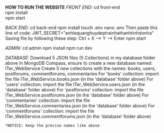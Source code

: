 **HOW TO RUN THE WEBSITE**
_FRONT END:_
    cd front-end  
  	npm install  
  	npm start    
   
_BACK END:_
    cd back-end
  	npm install
  	touch .env
  	nano .env
  	Then paste this line of code: JWT_SECRET="anhlequanghuydeptrainhathanhtinhdonha"
  	Saving file by following these step:
  		Ctrl + X --> Y --> Enter
    npm start
    
_ADMIN:_
    cd admin
  	npm install
  	npm run dev
   
_DATABASE:_
    Download 5 JSON files (5 Collections) in my database folder above
    In MongoDB Compass, ensure to create a new database named: ITer_WebService
    Create 5 new collections with the names: books, users, postforums, commentforums, commentaries
    For 'books' collection: import the file ITer_WebService.books.json (in the 'database' folder above)
    For 'users' collection: import the file ITer_WebService.users.json (in the 'database' folder above)
    For 'postforums' collection: import the file ITer_WebService.postforums.json (in the 'database' folder above)
    For 'commentaries' collection: import the file ITer_WebService.commentaries.json (in the 'database' folder above)
    For 'commentforums' collection: import the file ITer_WebService.commentforums.json (in the 'database' folder above)

    *NOTICE: Keep the precise names like above
    
